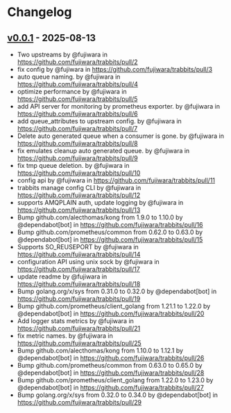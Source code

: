 # Changelog

## [v0.0.1](https://github.com/fujiwara/trabbits/commits/v0.0.1) - 2025-08-13
- Two upstreams by @fujiwara in https://github.com/fujiwara/trabbits/pull/2
- fix config by @fujiwara in https://github.com/fujiwara/trabbits/pull/3
- auto queue naming. by @fujiwara in https://github.com/fujiwara/trabbits/pull/4
- optimize performance by @fujiwara in https://github.com/fujiwara/trabbits/pull/5
- add API server for monitoring by prometheus exporter. by @fujiwara in https://github.com/fujiwara/trabbits/pull/6
- add queue_attributes to upstream config. by @fujiwara in https://github.com/fujiwara/trabbits/pull/7
- Delete auto generated queue when a consumer is gone. by @fujiwara in https://github.com/fujiwara/trabbits/pull/8
- fix emulates cleanup auto generated queue. by @fujiwara in https://github.com/fujiwara/trabbits/pull/9
- fix tmp queue deletion. by @fujiwara in https://github.com/fujiwara/trabbits/pull/10
- config api by @fujiwara in https://github.com/fujiwara/trabbits/pull/11
- trabbits manage config CLI by @fujiwara in https://github.com/fujiwara/trabbits/pull/12
- supports AMQPLAIN auth, update logging by @fujiwara in https://github.com/fujiwara/trabbits/pull/13
- Bump github.com/alecthomas/kong from 1.9.0 to 1.10.0 by @dependabot[bot] in https://github.com/fujiwara/trabbits/pull/16
- Bump github.com/prometheus/common from 0.62.0 to 0.63.0 by @dependabot[bot] in https://github.com/fujiwara/trabbits/pull/15
- Supports SO_REUSEPORT by @fujiwara in https://github.com/fujiwara/trabbits/pull/14
- configuration API using unix sock by @fujiwara in https://github.com/fujiwara/trabbits/pull/17
- update readme by @fujiwara in https://github.com/fujiwara/trabbits/pull/18
- Bump golang.org/x/sys from 0.31.0 to 0.32.0 by @dependabot[bot] in https://github.com/fujiwara/trabbits/pull/19
- Bump github.com/prometheus/client_golang from 1.21.1 to 1.22.0 by @dependabot[bot] in https://github.com/fujiwara/trabbits/pull/20
- Add logger stats metrics by @fujiwara in https://github.com/fujiwara/trabbits/pull/21
- fix metric names. by @fujiwara in https://github.com/fujiwara/trabbits/pull/25
- Bump github.com/alecthomas/kong from 1.10.0 to 1.12.1 by @dependabot[bot] in https://github.com/fujiwara/trabbits/pull/26
- Bump github.com/prometheus/common from 0.63.0 to 0.65.0 by @dependabot[bot] in https://github.com/fujiwara/trabbits/pull/28
- Bump github.com/prometheus/client_golang from 1.22.0 to 1.23.0 by @dependabot[bot] in https://github.com/fujiwara/trabbits/pull/27
- Bump golang.org/x/sys from 0.32.0 to 0.34.0 by @dependabot[bot] in https://github.com/fujiwara/trabbits/pull/29
